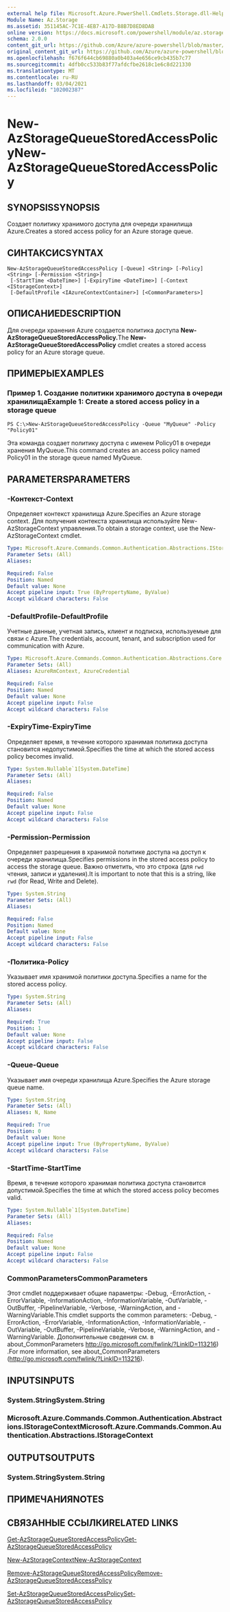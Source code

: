 ```yaml
---
external help file: Microsoft.Azure.PowerShell.Cmdlets.Storage.dll-Help.xml
Module Name: Az.Storage
ms.assetid: 351145AC-7C1E-4EB7-A17D-B8B7D8ED8DAB
online version: https://docs.microsoft.com/powershell/module/az.storage/new-azstoragequeuestoredaccesspolicy
schema: 2.0.0
content_git_url: https://github.com/Azure/azure-powershell/blob/master/src/Storage/Storage.Management/help/New-AzStorageQueueStoredAccessPolicy.md
original_content_git_url: https://github.com/Azure/azure-powershell/blob/master/src/Storage/Storage.Management/help/New-AzStorageQueueStoredAccessPolicy.md
ms.openlocfilehash: f676f644cb69880a0b403a4e656ce9cb435b7c77
ms.sourcegitcommit: 4dfb0cc533b83f77afdcfbe2618c1e6c8d221330
ms.translationtype: MT
ms.contentlocale: ru-RU
ms.lasthandoff: 03/04/2021
ms.locfileid: "102002387"
---
```

# <span data-ttu-id="eedba-101">New-AzStorageQueueStoredAccessPolicy</span><span class="sxs-lookup"><span data-stu-id="eedba-101">New-AzStorageQueueStoredAccessPolicy</span></span>

## <span data-ttu-id="eedba-102">SYNOPSIS</span><span class="sxs-lookup"><span data-stu-id="eedba-102">SYNOPSIS</span></span>
<span data-ttu-id="eedba-103">Создает политику хранимого доступа для очереди хранилища Azure.</span><span class="sxs-lookup"><span data-stu-id="eedba-103">Creates a stored access policy for an Azure storage queue.</span></span>

## <span data-ttu-id="eedba-104">СИНТАКСИС</span><span class="sxs-lookup"><span data-stu-id="eedba-104">SYNTAX</span></span>

```
New-AzStorageQueueStoredAccessPolicy [-Queue] <String> [-Policy] <String> [-Permission <String>]
 [-StartTime <DateTime>] [-ExpiryTime <DateTime>] [-Context <IStorageContext>]
 [-DefaultProfile <IAzureContextContainer>] [<CommonParameters>]
```

## <span data-ttu-id="eedba-105">ОПИСАНИЕ</span><span class="sxs-lookup"><span data-stu-id="eedba-105">DESCRIPTION</span></span>
<span data-ttu-id="eedba-106">Для очереди хранения Azure создается политика доступа **New-AzStorageQueueStoredAccessPolicy.**</span><span class="sxs-lookup"><span data-stu-id="eedba-106">The **New-AzStorageQueueStoredAccessPolicy** cmdlet creates a stored access policy for an Azure storage queue.</span></span>

## <span data-ttu-id="eedba-107">ПРИМЕРЫ</span><span class="sxs-lookup"><span data-stu-id="eedba-107">EXAMPLES</span></span>

### <span data-ttu-id="eedba-108">Пример 1. Создание политики хранимого доступа в очереди хранилища</span><span class="sxs-lookup"><span data-stu-id="eedba-108">Example 1: Create a stored access policy in a storage queue</span></span>
```
PS C:\>New-AzStorageQueueStoredAccessPolicy -Queue "MyQueue" -Policy "Policy01"
```

<span data-ttu-id="eedba-109">Эта команда создает политику доступа с именем Policy01 в очереди хранения MyQueue.</span><span class="sxs-lookup"><span data-stu-id="eedba-109">This command creates an access policy named Policy01 in the storage queue named MyQueue.</span></span>

## <span data-ttu-id="eedba-110">PARAMETERS</span><span class="sxs-lookup"><span data-stu-id="eedba-110">PARAMETERS</span></span>

### <span data-ttu-id="eedba-111">-Контекст</span><span class="sxs-lookup"><span data-stu-id="eedba-111">-Context</span></span>
<span data-ttu-id="eedba-112">Определяет контекст хранилища Azure.</span><span class="sxs-lookup"><span data-stu-id="eedba-112">Specifies an Azure storage context.</span></span>
<span data-ttu-id="eedba-113">Для получения контекста хранилища используйте New-AzStorageContext управления.</span><span class="sxs-lookup"><span data-stu-id="eedba-113">To obtain a storage context, use the New-AzStorageContext cmdlet.</span></span>

```yaml
Type: Microsoft.Azure.Commands.Common.Authentication.Abstractions.IStorageContext
Parameter Sets: (All)
Aliases:

Required: False
Position: Named
Default value: None
Accept pipeline input: True (ByPropertyName, ByValue)
Accept wildcard characters: False
```

### <span data-ttu-id="eedba-114">-DefaultProfile</span><span class="sxs-lookup"><span data-stu-id="eedba-114">-DefaultProfile</span></span>
<span data-ttu-id="eedba-115">Учетные данные, учетная запись, клиент и подписка, используемые для связи с Azure.</span><span class="sxs-lookup"><span data-stu-id="eedba-115">The credentials, account, tenant, and subscription used for communication with Azure.</span></span>

```yaml
Type: Microsoft.Azure.Commands.Common.Authentication.Abstractions.Core.IAzureContextContainer
Parameter Sets: (All)
Aliases: AzureRmContext, AzureCredential

Required: False
Position: Named
Default value: None
Accept pipeline input: False
Accept wildcard characters: False
```

### <span data-ttu-id="eedba-116">-ExpiryTime</span><span class="sxs-lookup"><span data-stu-id="eedba-116">-ExpiryTime</span></span>
<span data-ttu-id="eedba-117">Определяет время, в течение которого хранимая политика доступа становится недопустимой.</span><span class="sxs-lookup"><span data-stu-id="eedba-117">Specifies the time at which the stored access policy becomes invalid.</span></span>

```yaml
Type: System.Nullable`1[System.DateTime]
Parameter Sets: (All)
Aliases:

Required: False
Position: Named
Default value: None
Accept pipeline input: False
Accept wildcard characters: False
```

### <span data-ttu-id="eedba-118">-Permission</span><span class="sxs-lookup"><span data-stu-id="eedba-118">-Permission</span></span>
<span data-ttu-id="eedba-119">Определяет разрешения в хранимой политике доступа на доступ к очереди хранилища.</span><span class="sxs-lookup"><span data-stu-id="eedba-119">Specifies permissions in the stored access policy to access the storage queue.</span></span>
<span data-ttu-id="eedba-120">Важно отметить, что это строка (для `rwd` чтения, записи и удаления).</span><span class="sxs-lookup"><span data-stu-id="eedba-120">It is important to note that this is a string, like `rwd` (for Read, Write and Delete).</span></span>

```yaml
Type: System.String
Parameter Sets: (All)
Aliases:

Required: False
Position: Named
Default value: None
Accept pipeline input: False
Accept wildcard characters: False
```

### <span data-ttu-id="eedba-121">-Политика</span><span class="sxs-lookup"><span data-stu-id="eedba-121">-Policy</span></span>
<span data-ttu-id="eedba-122">Указывает имя хранимой политики доступа.</span><span class="sxs-lookup"><span data-stu-id="eedba-122">Specifies a name for the stored access policy.</span></span>

```yaml
Type: System.String
Parameter Sets: (All)
Aliases:

Required: True
Position: 1
Default value: None
Accept pipeline input: False
Accept wildcard characters: False
```

### <span data-ttu-id="eedba-123">-Queue</span><span class="sxs-lookup"><span data-stu-id="eedba-123">-Queue</span></span>
<span data-ttu-id="eedba-124">Указывает имя очереди хранилища Azure.</span><span class="sxs-lookup"><span data-stu-id="eedba-124">Specifies the Azure storage queue name.</span></span>

```yaml
Type: System.String
Parameter Sets: (All)
Aliases: N, Name

Required: True
Position: 0
Default value: None
Accept pipeline input: True (ByPropertyName, ByValue)
Accept wildcard characters: False
```

### <span data-ttu-id="eedba-125">-StartTime</span><span class="sxs-lookup"><span data-stu-id="eedba-125">-StartTime</span></span>
<span data-ttu-id="eedba-126">Время, в течение которого хранимая политика доступа становится допустимой.</span><span class="sxs-lookup"><span data-stu-id="eedba-126">Specifies the time at which the stored access policy becomes valid.</span></span>

```yaml
Type: System.Nullable`1[System.DateTime]
Parameter Sets: (All)
Aliases:

Required: False
Position: Named
Default value: None
Accept pipeline input: False
Accept wildcard characters: False
```

### <span data-ttu-id="eedba-127">CommonParameters</span><span class="sxs-lookup"><span data-stu-id="eedba-127">CommonParameters</span></span>
<span data-ttu-id="eedba-128">Этот cmdlet поддерживает общие параметры: -Debug, -ErrorAction, -ErrorVariable, -InformationAction, -InformationVariable, -OutVariable, -OutBuffer, -PipelineVariable, -Verbose, -WarningAction, and -WarningVariable.</span><span class="sxs-lookup"><span data-stu-id="eedba-128">This cmdlet supports the common parameters: -Debug, -ErrorAction, -ErrorVariable, -InformationAction, -InformationVariable, -OutVariable, -OutBuffer, -PipelineVariable, -Verbose, -WarningAction, and -WarningVariable.</span></span> <span data-ttu-id="eedba-129">Дополнительные сведения см. в about_CommonParameters http://go.microsoft.com/fwlink/?LinkID=113216) .</span><span class="sxs-lookup"><span data-stu-id="eedba-129">For more information, see about_CommonParameters (http://go.microsoft.com/fwlink/?LinkID=113216).</span></span>

## <span data-ttu-id="eedba-130">INPUTS</span><span class="sxs-lookup"><span data-stu-id="eedba-130">INPUTS</span></span>

### <span data-ttu-id="eedba-131">System.String</span><span class="sxs-lookup"><span data-stu-id="eedba-131">System.String</span></span>

### <span data-ttu-id="eedba-132">Microsoft.Azure.Commands.Common.Authentication.Abstractions.IStorageContext</span><span class="sxs-lookup"><span data-stu-id="eedba-132">Microsoft.Azure.Commands.Common.Authentication.Abstractions.IStorageContext</span></span>

## <span data-ttu-id="eedba-133">OUTPUTS</span><span class="sxs-lookup"><span data-stu-id="eedba-133">OUTPUTS</span></span>

### <span data-ttu-id="eedba-134">System.String</span><span class="sxs-lookup"><span data-stu-id="eedba-134">System.String</span></span>

## <span data-ttu-id="eedba-135">ПРИМЕЧАНИЯ</span><span class="sxs-lookup"><span data-stu-id="eedba-135">NOTES</span></span>

## <span data-ttu-id="eedba-136">СВЯЗАННЫЕ ССЫЛКИ</span><span class="sxs-lookup"><span data-stu-id="eedba-136">RELATED LINKS</span></span>

[<span data-ttu-id="eedba-137">Get-AzStorageQueueStoredAccessPolicy</span><span class="sxs-lookup"><span data-stu-id="eedba-137">Get-AzStorageQueueStoredAccessPolicy</span></span>](./Get-AzStorageQueueStoredAccessPolicy.md)

[<span data-ttu-id="eedba-138">New-AzStorageContext</span><span class="sxs-lookup"><span data-stu-id="eedba-138">New-AzStorageContext</span></span>](./New-AzStorageContext.md)

[<span data-ttu-id="eedba-139">Remove-AzStorageQueueStoredAccessPolicy</span><span class="sxs-lookup"><span data-stu-id="eedba-139">Remove-AzStorageQueueStoredAccessPolicy</span></span>](./Remove-AzStorageQueueStoredAccessPolicy.md)

[<span data-ttu-id="eedba-140">Set-AzStorageQueueStoredAccessPolicy</span><span class="sxs-lookup"><span data-stu-id="eedba-140">Set-AzStorageQueueStoredAccessPolicy</span></span>](./Set-AzStorageQueueStoredAccessPolicy.md)


